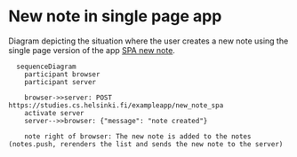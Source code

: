 # New note in single page app

Diagram depicting the situation where the user creates a new note using the single page version of the app [SPA new note](https://studies.cs.helsinki.fi/exampleapp/spa).

```mermaid
  sequenceDiagram
    participant browser
    participant server

    browser->>server: POST https://studies.cs.helsinki.fi/exampleapp/new_note_spa
    activate server
    server-->>browser: {"message": "note created"}

    note right of browser: The new note is added to the notes (notes.push, rerenders the list and sends the new note to the server)






```
